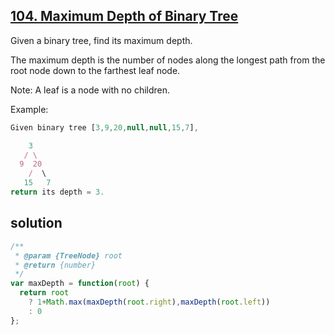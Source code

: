## [104. Maximum Depth of Binary Tree](https://leetcode.com/problems/maximum-depth-of-binary-tree/)
Given a binary tree, find its maximum depth.

The maximum depth is the number of nodes along the longest path from the root node down to the farthest leaf node.

Note: A leaf is a node with no children.

Example:
```js
Given binary tree [3,9,20,null,null,15,7],

    3
   / \
  9  20
    /  \
   15   7
return its depth = 3.
```
## solution

```js
/**
 * @param {TreeNode} root
 * @return {number}
 */
var maxDepth = function(root) {
  return root
    ? 1+Math.max(maxDepth(root.right),maxDepth(root.left))
    : 0
};
```
